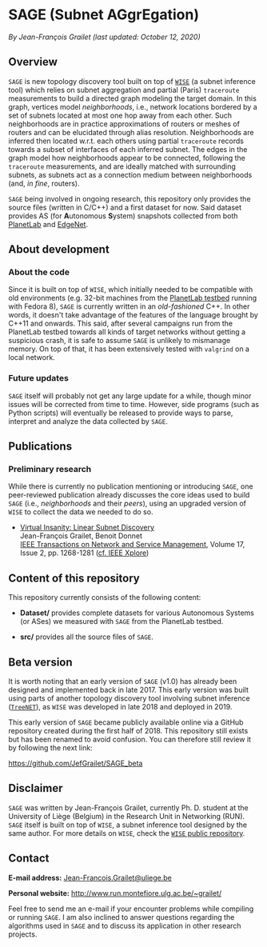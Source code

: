 # SAGE (Subnet AGgrEgation)

*By Jean-François Grailet (last updated: October 12, 2020)*

## Overview

`SAGE` is new topology discovery tool built on top of [`WISE`](https://github.com/JefGrailet/WISE) (a subnet inference tool) which relies on subnet aggregation and partial (Paris) `traceroute` measurements to build a directed graph modeling the target domain. In this graph, vertices model _neighborhoods_, i.e., network locations bordered by a set of subnets located at most one hop away from each other. Such neighborhoods are in practice approximations of routers or meshes of routers and can be elucidated through alias resolution. Neighborhoods are inferred then located w.r.t. each others using partial `traceroute` records towards a subset of interfaces of each inferred subnet. The edges in the graph model how neighborhoods appear to be connected, following the `traceroute` measurements, and are ideally matched with surrounding subnets, as subnets act as a connection medium between neighborhoods (and, _in fine_, routers).

`SAGE` being involved in ongoing research, this repository only provides the source files (written in C/C++) and a first dataset for now. Said dataset provides AS (for **A**utonomous **S**ystem) snapshots collected from both [PlanetLab](https://planet-lab.eu/) and [EdgeNet](https://edge-net.org/).

## About development

### About the code

Since it is built on top of `WISE`, which initially needed to be compatible with old environments (e.g. 32-bit machines from the [PlanetLab testbed](https://planet-lab.eu/) running with Fedora 8), `SAGE` is currently written in an _old-fashioned_ C++. In other words, it doesn't take advantage of the features of the language brought by C++11 and onwards. This said, after several campaigns run from the PlanetLab testbed towards all kinds of target networks without getting a suspicious crash, it is safe to assume `SAGE` is unlikely to mismanage memory. On top of that, it has been extensively tested with `valgrind` on a local network.

### Future updates

`SAGE` itself will probably not get any large update for a while, though minor issues will be corrected from time to time. However, side programs (such as Python scripts) will eventually be released to provide ways to parse, interpret and analyze the data collected by `SAGE`.

## Publications

### Preliminary research

While there is currently no publication mentioning or introducing `SAGE`, one peer-reviewed publication already discusses the core ideas used to build `SAGE` (i.e., _neighborhoods_ and their _peers_), using an upgraded version of `WISE` to collect the data we needed to do so.

* [Virtual Insanity: Linear Subnet Discovery](http://www.run.montefiore.ulg.ac.be/~grailet/docs/publications/WISE_TNSM_2020.pdf)<br />
  Jean-François Grailet, Benoit Donnet<br />
  [IEEE Transactions on Network and Service Management](https://www.comsoc.org/publications/journals/ieee-tnsm), Volume 17, Issue 2, pp. 1268-1281 ([cf. IEEE Xplore](https://ieeexplore.ieee.org/document/9016121))

## Content of this repository

This repository currently consists of the following content:

* **Dataset/** provides complete datasets for various Autonomous Systems (or ASes) we measured with `SAGE` from the PlanetLab testbed.

* **src/** provides all the source files of `SAGE`.

## Beta version

It is worth noting that an early version of `SAGE` (v1.0) has already been designed and implemented back in late 2017. This early version was built using parts of another topology discovery tool involving subnet inference ([`TreeNET`](https://github.com/JefGrailet/treenet)), as `WISE` was developed in late 2018 and deployed in 2019.

This early version of `SAGE` became publicly available online via a GitHub repository created during the first half of 2018. This repository still exists but has been renamed to avoid confusion. You can therefore still review it by following the next link:

https://github.com/JefGrailet/SAGE_beta

## Disclaimer

`SAGE` was written by Jean-François Grailet, currently Ph. D. student at the University of Liège (Belgium) in the Research Unit in Networking (RUN). `SAGE` itself is built on top of `WISE`, a subnet inference tool designed by the same author. For more details on `WISE`, check the [`WISE` public repository](https://github.com/JefGrailet/WISE).

## Contact

**E-mail address:** Jean-Francois.Grailet@uliege.be

**Personal website:** http://www.run.montefiore.ulg.ac.be/~grailet/

Feel free to send me an e-mail if your encounter problems while compiling or running `SAGE`. I am also inclined to answer questions regarding the algorithms used in `SAGE` and to discuss its application in other research projects.
